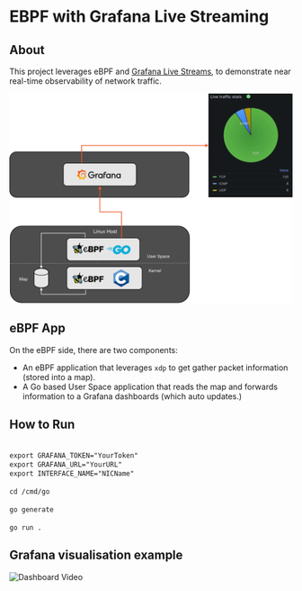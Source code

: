 # EBPF with Grafana Live Streaming

## About

This project leverages eBPF and [Grafana Live Streams](https://grafana.com/docs/grafana/latest/setup-grafana/set-up-grafana-live/), to demonstrate near real-time observability of network traffic.

![Image depicting intended architecture](/images/ebpf-diagram-transparent.drawio.png)

## eBPF App

On the eBPF side, there are two components:

* An eBPF application that leverages `xdp` to get gather packet information (stored into a map).
* A Go based User Space application that reads the map and forwards information to a Grafana dashboards (which auto updates.)

## How to Run

```

export GRAFANA_TOKEN="YourToken"
export GRAFANA_URL="YourURL"
export INTERFACE_NAME="NICName"

cd /cmd/go

go generate

go run .
```

## Grafana visualisation example

![Dashboard Video](./images/dashboard.gif)